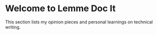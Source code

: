 # **Welcome to Lemme Doc It**

This section lists my opinion pieces and personal learnings on technical writing.